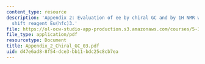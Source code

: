 ```yaml
---
content_type: resource
description: 'Appendix 2: Evaluation of ee by chiral GC and by 1H NMR with the chiral
  shift reagent Eu(hfc)3.'
file: https://ol-ocw-studio-app-production.s3.amazonaws.com/courses/5-32-intermediate-chemical-experimentation-spring-2003/d47e6ad88f54dce3bb11bdc25c8cb7ea_Appendix_2_Chiral_GC_03.pdf
file_type: application/pdf
resourcetype: Document
title: Appendix_2_Chiral_GC_03.pdf
uid: d47e6ad8-8f54-dce3-bb11-bdc25c8cb7ea
---
```


